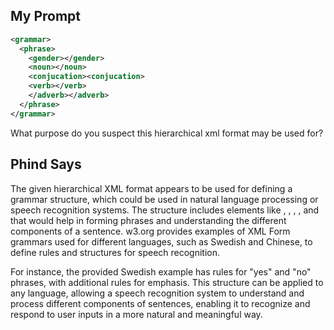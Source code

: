 ## My Prompt
~~~xml
<grammar>
  <phrase>
    <gender></gender>
    <noun></noun>
    <conjucation><conjucation>
    <verb></verb>
    </adverb></adverb>
  </phrase>
</grammar>
~~~
What purpose do you suspect this hierarchical xml format may be used for?

## Phind Says
The given hierarchical XML format appears to be used for defining a grammar structure, which could be used in natural language processing or speech recognition systems. The structure includes elements like <gender>, <noun>, <conjucation>, <verb>, and <adverb> that would help in forming phrases and understanding the different components of a sentence. w3.org provides examples of XML Form grammars used for different languages, such as Swedish and Chinese, to define rules and structures for speech recognition.

For instance, the provided Swedish example has rules for "yes" and "no" phrases, with additional rules for emphasis. This structure can be applied to any language, allowing a speech recognition system to understand and process different components of sentences, enabling it to recognize and respond to user inputs in a more natural and meaningful way.
